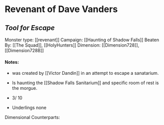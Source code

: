 # Revenant of Dave Vanders
## *Tool for Escape*

Monster type: [[revenant]]
Campaign: [[Haunting of Shadow Falls]]
Beaten By: [[The Squad]], [[HolyHunters]]
Dimension: [[Dimension728]], [[Dimension728B]]

#### Notes:
- was created by [[Victor Dandin]] in an attempt to escape a sanatarium. 
- Is haunting the [[Shadow Falls Sanitarium]] and specific room of rest is the morgue.

-  3/ 10

- Underlings
none

Dimensional Counterparts: